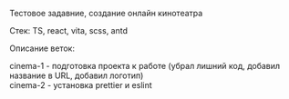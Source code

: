 Тестовое задавние, создание онлайн кинотеатра  

Стек: TS, react, vita, scss, antd  

Описание веток:  

cinema-1 - подготовка проекта к работе (убрал лишний код, добавил название в URL, добавил логотип)  
cinema-2 - установка prettier и eslint
